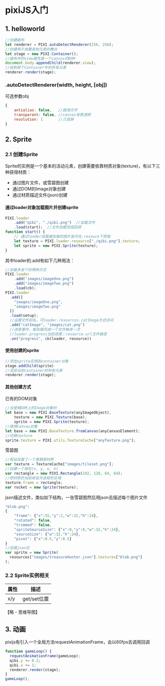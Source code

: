 # pixiJS入门

## 1. helloworld
```js
//创建画布
let renderer = PIXI.autoDetectRenderer(256, 256);
//创建用于放置其他元素的舞台
let stage = new PIXI.Container();
//画布中的view属性是一个canvas的DOM
document.body.appendChild(renderer.view);
//绘制某个Container中的所有元素
renderer.render(stage);
```

### .autoDetectRenderer(width, height, [obj])
可选参数obj  
```js
{
    antialias: false,   //圆滑文字
    transparent: false, //canvas背景透明
    resolution: 1       //几倍屏
}
```

## 2. Sprite
### 2.1 创建Sprite
Sprite的实例是一个基本的活动元素，创建需要依靠材质对象(texture)，有以下三种获得材质：  
+ 通过图片文件，或雪碧图创建  
+ 通过DOM的Image对象创建  
+ 通过材质描述文件(json)创建  

#### 通过loader对象加载图片并创建sprite
```js
PIXI.loader
    .add("qibi", "./qibi.png")  //加载文件
    .load(start);  //文件加载完成回调
function start() {
    // 通过loader加载器加载的图片皆可在.resouce下获取
    let texture = PIXI.loader.resource["./qibi.png"].texture;
    let sprite = new PIXI.Sprite(texture);
}
```
其中loader的.add有如下几种用法：
```js
//加载多张个的两种方式
PIXI.loader
    .add("images/imageOne.png")
    .add("images/imageTwo.png")
    .load(cb);
PIXI.loader
  .add([
    "images/imageOne.png",
    "images/imageTwo.png"
  ])
  .load(setup);
  //设置文件别名，可loader.resources.catImage方式访问
  .add("catImage", "images/cat.png")
  //进度事件，每加载完成一个文件触发一次
  //loader.progress当前进度；resource.url文件路径
  .on("progress", cb(loader, resource))
```

#### 使用创建的sprite
```js
//添加sprite实例到container对象
stage.addChild(sprite)
//渲染当前container的所有元素
renderer.render(stage);
```

#### 其他创建方式
已有的DOM对象  
```js
//当使用DOM上的Image对象时
let base = new PIXI.BaseTexture(anyImageObject),
    texture = new PIXI.Texture(base),
    sprite = new PIXI.Sprite(texture);
//使用Canvas对象
let base = new PIXI.BaseTexture.fromCanvas(anyCanvasElement);
//切换texture
sprite.texture = PIXI.utils.TextureCache["anyTexture.png"];
```

雪碧图  
```js
//假设加载了一个雪碧图材质
var texture = TextureCache["images/tileset.png"];
//创建一个矩形(x, y, w, h)
var rectangle = new PIXI.Rectangle(192, 128, 64, 64);
//把材质的当前帧设为该矩形区域
texture.frame = rectangle;
var rocket = new Sprite(texture);
```

json描述文件，类似如下结构，一张雪碧图然后用json去描述每个图片文件  
```js
"blob.png":
{
    "frame": {"x":55,"y":2,"w":32,"h":24},
    "rotated": false,
    "trimmed": false,
    "spriteSourceSize": {"x":0,"y":0,"w":32,"h":24},
    "sourceSize": {"w":32,"h":24},
    "pivot": {"x":0.5,"y":0.5}
}
//加载json后
var sprite = new Sprite(
  resources["images/treasureHunter.json"].textures["blob.png"]
);
```

### 2.2 Sprite实例相关
属性 | 描述
--- | ---
x/y | get/set位置

【略 - 思维导图】


## 3. 动画
pixijs有引入一个全局方法requestAnimationFrame，会以60fps去调用回调
```js
function gameLoop() {
  requestAnimationFrame(gameLoop);
  qibi.y += 0.2;
  qibi.x += 1;
  renderer.render(stage);
}
gameLoop();
```







